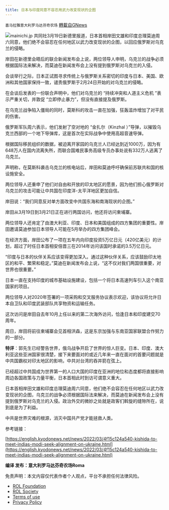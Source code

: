 ```yaml
---
title: 日本与印度同意不容忍用武力改变现状的企图
---
```

`喜马拉雅意大利罗马达芬奇农场` [轉載自GNews](https://gnews.org/zh-hans/2193228/)

![](https://assets.gnews.org/wp-content/uploads/2022/03/J-2.jpg)mainichi.jp
共同社3月19日新德里报道，日本首相岸田文雄和印度总理莫迪周六同意，他们绝不会容忍在任何地区以武力改变现状的企图，以回应俄罗斯对乌克兰的侵略。

岸田在新德里会晤后的联合新闻发布会上说，两位领导人申明，乌克兰的战争必须根据国际法来解决，而莫迪在新闻发布会上没有提到俄罗斯对乌克兰的入侵。

会谈举行之际，日本正试图寻求传统上与俄罗斯关系密切的印度与日本、美国、欧洲和其他国家保持一致，谴责俄罗斯于2月24日开始的对乌克兰的侵略。

在会谈后发表的一份联合声明中，他们对乌克兰的 “持续冲突和人道主义危机 ”表示严重关切，并敦促 “立即停止暴力”，但没有直接提及俄罗斯。

在乌克兰战争陷入僵局的同时，莫斯科的攻击一直在加强，狂轰滥炸增加了对平民的伤害。

俄罗斯军队周六表示，他们发射了空对地的 “金扎尔（Kinzhal ）”导弹，以摧毁乌克兰西部的一个地下导弹库，这是首次在实际战争中使用高超音速导弹。

根据国际移民组织的数据，被迫离开家园的乌克兰人已经达到近1000万，因为有648万人在国内流离失所，而联合国难民事务高级专员办事处说有332万人逃离了乌克兰。

声明称，在莫斯科袭击乌克兰的核电站后，岸田和莫迪呼吁确保前苏联共和国的核设施安全。

两位领导人还重申了他们对自由和开放的印太地区的愿景，因为他们担心俄罗斯对乌克兰的攻击可能让中共国在印度洋-太平洋地区更加自信。

岸田说：“我们同意反对单方面改变中共国东海和南海现状的企图。”

岸田从3月19日到3月21日正在进行两国访问，他还将访问柬埔寨。

两位领导人还肯定了由澳大利亚、印度、日本和美国组成的四方集团的重要性。岸田邀请莫迪参加日本领导人可能在5月举办的四方集团峰会。

在经济方面，岸田公布了一项在五年内向印度投资5万亿日元（420亿美元）的计划，超过了时任日本首相安倍晋三在2014年访问该国时承诺的3.5万亿日元。

“印度与日本的伙伴关系应该变得更加深入。通过这种伙伴关系，应该鼓励印太地区的和平、繁荣和稳定。”莫迪在新闻发布会上说，“这不仅对我们两国很重要，对世界也很重要。”

日本一直在支持印度的城市基础设施建设，包括一个将日本高速列车引入这个南亚国家的项目。

两位领导人对2020年签署的一项采购和交叉服务协议表示欢迎，该协议将允许日本自卫队和印度武装部队共享物资和运输任务。

这次访问是岸田自去年10月上任以来的第二次海外访问，恰逢日本和印度建交70周年。

周日，岸田将前往柬埔寨会见首相洪森，这是东京加强与东南亚国家联盟合作努力的一部分。

**特评**：郭先生已经警告世界，俄乌战争开启了世界的惊人巨变。日本、印度、澳大利亚这些亚洲国家很清楚，接下来要面对的或近几年来一直在面对的首要问题就是中共国霸权对印太地区的影响，中共对台湾的吞并箭在弦上。

已经超过中共国成为世界第一的人口大国的印度在亚洲的地位和态度都将直接影响周边各国政策与力量平衡，日本首相此时到访可谓意义重大。

日本首相岸田文雄和印度总理莫迪周六同意，他们绝不会容忍在任何地区以武力改变现状的企图，乌克兰的战争必须根据国际法来解决，而莫迪在新闻发布会上没有提到俄罗斯对乌克兰的入侵。政治外交的微妙之处就是政客们斡旋的缝隙所在，说到底是为了利益。

中共是世界灾难的根源，消灭中国共产党才能拯救人类。

参考链接：

[https://english.kyodonews.net/news/2022/03/4f15c124a540-kishida-to-meet-indias-modi-seek-alignment-on-ukraine.html](https://english.kyodonews.net/news/2022/03/4f15c124a540-kishida-to-meet-indias-modi-seek-alignment-on-ukraine.html)

**编译 发布：意大利罗马达芬奇农场Roma**

 

免责声明：本文内容仅代表作者个人观点，平台不承担任何法律风险。

- [ROL Foundation](https://rolfoundation.org/)
- [ROL Society](https://rolsociety.org/)
- [Terms of use](https://gnews.org/terms-of-use-3/)
- [Privacy Policy](https://gnews.org/privacy-policy/)
